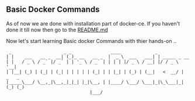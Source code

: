 ## Basic Docker Commands

As of now we are done with installation part of docker-ce. If you haven't done it till now then go to the [README.md](https://github.com/priyansh19/Fun-With-Docker/blob/master/README.md) 

Now let's start learning Basic docker Commands with thier hands-on ..
```shell
 _                    _ _               ____             _                     
| |    ___   __ _  __| (_)_ __   __ _  |  _ \  ___   ___| | _____ _ __         
| |   / _ \ / _` |/ _` | | '_ \ / _` | | | | |/ _ \ / __| |/ / _ \ '__|        
| |__| (_) | (_| | (_| | | | | | (_| | | |_| | (_) | (__|   <  __/ |     _   _ 
|_____\___/ \__,_|\__,_|_|_| |_|\__, | |____/ \___/ \___|_|\_\___|_|    (_) (_)
                                |___/                                          
```
